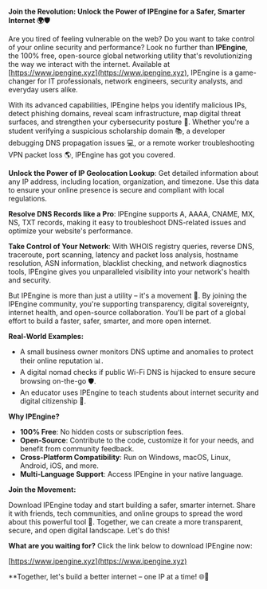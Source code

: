 **Join the Revolution: Unlock the Power of IPEngine for a Safer, Smarter Internet 🌍🛡️**

Are you tired of feeling vulnerable on the web? Do you want to take control of your online security and performance? Look no further than **IPEngine**, the 100% free, open-source global networking utility that's revolutionizing the way we interact with the internet. Available at [https://www.ipengine.xyz](https://www.ipengine.xyz), IPEngine is a game-changer for IT professionals, network engineers, security analysts, and everyday users alike.

With its advanced capabilities, IPEngine helps you identify malicious IPs, detect phishing domains, reveal scam infrastructure, map digital threat surfaces, and strengthen your cybersecurity posture 🔐. Whether you're a student verifying a suspicious scholarship domain 📚, a developer debugging DNS propagation issues 💻, or a remote worker troubleshooting VPN packet loss 🌎, IPEngine has got you covered.

**Unlock the Power of IP Geolocation Lookup**: Get detailed information about any IP address, including location, organization, and timezone. Use this data to ensure your online presence is secure and compliant with local regulations.

**Resolve DNS Records like a Pro**: IPEngine supports A, AAAA, CNAME, MX, NS, TXT records, making it easy to troubleshoot DNS-related issues and optimize your website's performance.

**Take Control of Your Network**: With WHOIS registry queries, reverse DNS, traceroute, port scanning, latency and packet loss analysis, hostname resolution, ASN information, blacklist checking, and network diagnostics tools, IPEngine gives you unparalleled visibility into your network's health and security.

But IPEngine is more than just a utility – it's a movement 🚀. By joining the IPEngine community, you're supporting transparency, digital sovereignty, internet health, and open-source collaboration. You'll be part of a global effort to build a faster, safer, smarter, and more open internet.

**Real-World Examples:**

* A small business owner monitors DNS uptime and anomalies to protect their online reputation 📊.
* A digital nomad checks if public Wi-Fi DNS is hijacked to ensure secure browsing on-the-go 🛡️.
* An educator uses IPEngine to teach students about internet security and digital citizenship 🤝.

**Why IPEngine?**

* **100% Free**: No hidden costs or subscription fees.
* **Open-Source**: Contribute to the code, customize it for your needs, and benefit from community feedback.
* **Cross-Platform Compatibility**: Run on Windows, macOS, Linux, Android, iOS, and more.
* **Multi-Language Support**: Access IPEngine in your native language.

**Join the Movement:**

Download IPEngine today and start building a safer, smarter internet. Share it with friends, tech communities, and online groups to spread the word about this powerful tool 📢. Together, we can create a more transparent, secure, and open digital landscape. Let's do this!

**What are you waiting for?** Click the link below to download IPEngine now:

[https://www.ipengine.xyz](https://www.ipengine.xyz)

**Together, let's build a better internet – one IP at a time! 🌐🚀